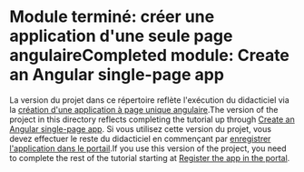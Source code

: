 # <a name="completed-module-create-an-angular-single-page-app"></a><span data-ttu-id="78e1c-101">Module terminé: créer une application d'une seule page angulaire</span><span class="sxs-lookup"><span data-stu-id="78e1c-101">Completed module: Create an Angular single-page app</span></span>

<span data-ttu-id="78e1c-102">La version du projet dans ce répertoire reflète l'exécution du didacticiel via la [création d'une application à page unique angulaire](https://docs.microsoft.com/graph/training/angular-tutorial?tutorial-step=1).</span><span class="sxs-lookup"><span data-stu-id="78e1c-102">The version of the project in this directory reflects completing the tutorial up through [Create an Angular single-page app](https://docs.microsoft.com/graph/training/angular-tutorial?tutorial-step=1).</span></span> <span data-ttu-id="78e1c-103">Si vous utilisez cette version du projet, vous devez effectuer le reste du didacticiel en commençant par [enregistrer l'application dans le portail](https://docs.microsoft.com/graph/training/angular-tutorial?tutorial-step=2).</span><span class="sxs-lookup"><span data-stu-id="78e1c-103">If you use this version of the project, you need to complete the rest of the tutorial starting at [Register the app in the portal](https://docs.microsoft.com/graph/training/angular-tutorial?tutorial-step=2).</span></span>